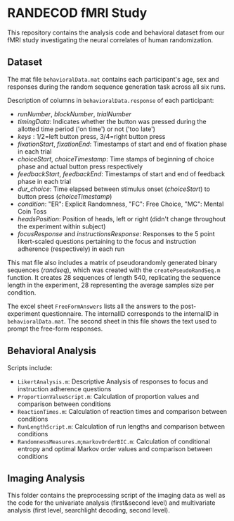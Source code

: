 # RANDECOD fMRI Study 

This repository contains the analysis code and behavioral dataset from our fMRI study investigating the neural correlates of human randomization. 

## Dataset

The mat file `behavioralData.mat` contains each participant's age, sex and responses during the random sequence generation task across all six runs.

Description of columns in `behavioralData.response` of each participant:
- *runNumber*, *blockNumber*, *trialNumber*
- *timingData*: Indicates whether the button was pressed during the allotted time period ('on time') or not ('too late')
- *keys* : 1/2=left button press, 3/4=right button press
- *fixationStart*, *fixationEnd*: Timestamps of start and end of fixation phase in each trial
- *choiceStart*, *choiceTimestamp*: Time stamps of beginning of choice phase and actual button press respectively
- *feedbackStart*, *feedbackEnd*: Timestamps of start and end of feedback phase in each trial
- *dur_choice*: Time elapsed between stimulus onset (*choiceStart*) to button press (*choiceTimestamp*)
- *condition*: "ER": Explicit Randomness, "FC": Free Choice, "MC": Mental Coin Toss
- *headsPosition*: Position of heads, left or right (didn't change throughout the experiment within subject)
- *focusResponse* and *instructionsResponse*: Responses to the 5 point likert-scaled questions pertaining to the focus and instruction adherence (respectively) in each run

This mat file also includes a matrix of pseudorandomly generated binary sequences (*randseq*), which was created with the `createPseudoRandSeq.m` function. It creates 28 sequences of length 540, replicating the sequence length in the experiment, 28 representing the average samples size per condition. 

The excel sheet `FreeFormAnswers` lists all the answers to the post-experiment questionnaire. The internalID corresponds to the internalID in `behavioralData.mat`. The second sheet in this file shows the text used to prompt the free-form responses.

## Behavioral Analysis
Scripts include:
- `LikertAnalysis.m`: Descriptive Analysis of responses to focus and instruction adherence questions
- `ProportionValueScript.m`: Calculation of proportion values and comparison between conditions
- `ReactionTimes.m`: Calculation of reaction times and comparison between conditions
- `RunLengthScript.m`: Calculation of run lengths and comparison between conditions
- `RandomnessMeasures.m`;`markovOrderBIC.m`: Calculation of conditional entropy and optimal Markov order values and comparison between conditions

## Imaging Analysis

This folder contains the preprocessing script of the imaging data as well as the code for the univariate analysis (first&second level) and multivariate analysis (first level, searchlight decoding, second level).
